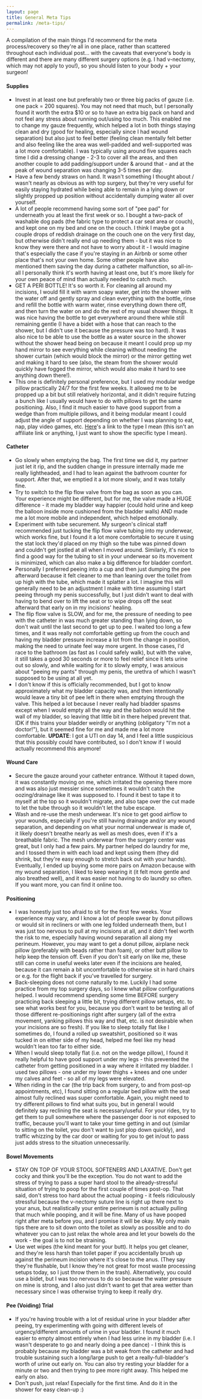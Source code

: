 ```yaml
---
layout: page
title: General Meta Tips
permalink: /meta-tips/
---
```


A compilation of the main things I'd recommend for the meta process/recovery so they're all in one place, rather than scattered throughout each individual post... with the caveats that everyone's body is different and there are many different surgery options (e.g. I had v-nectomy, which may not apply to you!), so you should listen to your body + your surgeon!

#### Supplies

- Invest in at least one but preferably two or three big packs of gauze (i.e. one pack = 200 squares). You may not need that much, but I personally found it worth the extra $10 or so to have an extra big pack on hand and not feel any stress about running out/using too much. This enabled me to change my gauze frequently, which helped a lot in both things staying clean and dry (good for healing, especially since I had wound separation) but also just to feel better (feeling clean mentally felt better and also feeling like the area was well-padded and well-supported was a lot more comfortable). I was typically using around five squares each time I did a dressing change - 2-3 to cover all the areas, and then another couple to add padding/support under & around that - and at the peak of wound separation was changing 3-5 times per day.
- Have a few bendy straws on hand. It wasn't something I thought about / wasn't nearly as obvious as with top surgery, but they're very useful for easily staying hydrated while being able to remain in a lying down or slightly propped up position without accidentally dumping water all over yourself.
- A lot of people recommend having some sort of "pee pad" for underneath you at least the first week or so. I bought a two-pack of washable dog pads (the fabric type to protect a car seat area or couch), and kept one on my bed and one on the couch. I think I maybe got a couple drops of reddish drainage on the couch one on the very first day, but otherwise didn't really end up needing them - but it was nice to know they were there and not have to worry about it - I would imagine that's especially the case if you're staying in an Airbnb or some other place that's not your own home. Some other people have also mentioned them saving the day during a catheter malfunction, so all-in-all I personally think it's worth having at least one, but it's more likely for your own peace of mind than actually needed to catch much.
- GET A PERI BOTTLE! It's so worth it. For cleaning all around my incisions, I would fill it with warm soapy water, get into the shower with the water off and gently spray and clean everything with the bottle, rinse and refill the bottle with warm water, rinse everything down there off, and then turn the water on and do the rest of my usual shower things. It was nice having the bottle to get everywhere around there while still remaining gentle (I have a bidet with a hose that can reach to the shower, but I didn't use it because the pressure was too hard). It was also nice to be able to use the bottle as a water source in the shower without the shower head being on because it meant I could prop up my hand mirror to see everything while cleaning without needing the shower curtain (which would block the mirror) or the mirror getting wet and making it hard to see (also, the steam from the shower would quickly have fogged the mirror, which would also make it hard to see anything down there!).
- This one is definitely personal preference, but I used my modular wedge pillow practically 24/7 for the first few weeks. It allowed me to be propped up a bit but still relatively horizontal, and it didn't require futzing a bunch like I usually would have to do with pillows to get the same positioning. Also, I find it much easier to have good support from a wedge than from multiple pillows, and it being modular meant I could adjust the angle of support depending on whether I was planning to eat, nap, play video games, etc. [Here](https://www.amazon.com/Healthex-Bed-Wedge-Pillow-Adjustable/dp/B08KHSYBXM/ref=sr_1_21)'s a link to the type I mean (this isn't an affiliate link or anything, I just want to show the specific type I mean).

#### Catheter

- Go slowly when emptying the bag. The first time we did it, my partner just let it rip, and the sudden change in pressure internally made me really lightheaded, and I had to lean against the bathroom counter for support. After that, we emptied it a lot more slowly, and it was totally fine.
- Try to switch to the flip flow valve from the bag as soon as you can. Your experience might be different, but for me, the valve made a HUGE difference - it made my bladder way happier (could hold urine and keep the balloon inside more cushioned from the bladder walls) AND made me a lot more mobile and independent, which helped emotionally.
- Experiment with tube securement. My surgeon's clinical staff recommended just tucking the flip flow valve tubing into my underwear, which works fine, but I found it a lot more comfortable to secure it using the stat lock they'd placed on my thigh so the tube was pinned down and couldn't get jostled at all when I moved around. Similarly, it's nice to find a good way for the tubing to sit in your underwear so its movement is minimized, which can also make a big difference for bladder comfort.
- Personally I preferred peeing into a cup and then just dumping the pee afterward because it felt cleaner to me than leaning over the toilet from up high with the tube, which made it splatter a lot. I imagine this will generally need to be an adjustment I make with time assuming I start peeing through my penis successfully, but I just didn't want to deal with having to bend over to lift the seat or to wipe drops off the seat afterward that early on in my incisions' healing.
- The flip flow valve is SLOW, and for me, the pressure of needing to pee with the catheter in was much greater standing than lying down, so don't wait until the last second to get up to pee. I waited too long a few times, and it was really not comfortable getting up from the couch and having my bladder pressure increase a lot from the change in position, making the need to urinate feel way more urgent. In those cases, I'd race to the bathroom (as fast as I could safely walk), but with the valve, it still takes a good 30 seconds or more to feel relief since it lets urine out so slowly, and while waiting for it to slowly empty, I was anxious about "peeing my pants" through my penis, the urethra of which I wasn't supposed to be using at all yet.
- I don't know if this is officially recommended, but I got to know approximately what my bladder capacity was, and then intentionally would leave a tiny bit of pee left in there when emptying through the valve. This helped a lot because I never really had bladder spasms except when I would empty all the way and the balloon would hit the wall of my bladder, so leaving that little bit in there helped prevent that. IDK if this trains your bladder weirdly or anything (obligatory "I'm not a doctor!"), but it seemed fine for me and made me a lot more comfortable. **UPDATE**: I got a UTI on day 14, and I feel a little suspicious that this possibly could have contributed, so I don't know if I would actually recommend this anymore!

#### Wound Care

- Secure the gauze around your catheter entrance. Without it taped down, it was constantly moving on me, which irritated the opening there more and was also just messier since sometimes it wouldn't catch the oozing/drainage like it was supposed to. I found it best to tape it to myself at the top so it wouldn't migrate, and also tape over the cut made to let the tube through so it wouldn't let the tube escape.
- Wash and re-use the mesh underwear. It's nice to get good airflow to your wounds, especially if you're still having drainage and/or any wound separation, and depending on what your normal underwear is made of, it likely doesn't breathe nearly as well as mesh does, even if it's a breathable fabric. The mesh underwear from the surgery center was great, but I only had a few pairs. My partner helped do laundry for me, and I tossed them in with each load and kept using them (they did shrink, but they're easy enough to stretch back out with your hands). Eventually, I ended up buying some more pairs on Amazon because with my wound separation, I liked to keep wearing it (it felt more gentle and also breathed well), and it was easier not having to do laundry so often. If you want more, you can find it online too.

#### Positioning

- I was honestly just too afraid to sit for the first few weeks. Your experience may vary, and I know a lot of people swear by donut pillows or would sit in recliners or with one leg folded underneath them, but I was just too nervous to pull at my incisions at all, and it didn't feel worth the risk to me, especially having wound separation all along my perineum. However, you may want to get a donut pillow, airplane neck pillow (preferably with beads rather than foam), or other butt pillow to help keep the tension off. Even if you don't sit early on like me, these still can come in useful weeks later even if the incisions are healed, because it can remain a bit uncomfortable to otherwise sit in hard chairs or e.g. for the flight back if you've travelled for surgery.
- Back-sleeping does not come naturally to me. Luckily I had some practice from my top surgery days, so I knew what pillow configurations helped. I would recommend spending some time BEFORE surgery practicing back sleeping a little bit, trying different pillow setups, etc. to see what works best for you, because you don't want to be testing all of those different re-positionings right after surgery (all of the extra movement, yanking pillows this way and that, etc. is not desirable when your incisions are so fresh). If you like to sleep totally flat like I sometimes do, I found a rolled up sweatshirt, positioned so it was tucked in on either side of my head, helped me feel like my head wouldn't lean too far to either side.
- When I would sleep totally flat (i.e. not on the wedge pillow), I found it really helpful to have good support under my legs - this prevented the catheter from getting positioned in a way where it irritated my bladder. I used two pillows - one under my lower thighs + knees and one under my calves and feet - so all of my legs were elevated.
- When riding in the car (the trip back from surgery, to and from post-op appointments, etc), I found sitting on a regular bed pillow with the seat almost fully reclined was super comfortable. Again, you might need to try different pillows to find what suits you, but in general I would definitely say reclining the seat is necessary/useful. For your rides, try to get them to pull somewhere where the passenger door is not exposed to traffic, because you'll want to take your time getting in and out (similar to sitting on the toilet, you don't want to just plop down quickly), and traffic whizzing by the car door or waiting for you to get in/out to pass just adds stress to the situation unnecessarily.

#### Bowel Movements

- STAY ON TOP OF YOUR STOOL SOFTENERS AND LAXATIVE. Don't get cocky and think you'll be the exception. You do not want to add the stress of trying to pass a super hard stool to the already-stressful situation of trying to poop for the first couple of times post-op. That said, don't stress too hard about the actual pooping - it feels ridiculously stressful because the v-nectomy suture line is right up there next to your anus, but realistically your entire perineum is not actually pulling that much while pooping, and it will be fine. Many of us have pooped right after meta before you, and I promise it will be okay. My only main tips there are to sit down onto the toilet as slowly as possible and to do whatever you can to just relax the whole area and let your bowels do the work - the goal is to not be straining.
- Use wet wipes (the kind meant for your butt). It helps you get cleaner, and they're less harsh than toilet paper if you accidentally brush up against the perineum incision where it's close to the anus. (They say they're flushable, but I know they're not great for most waste processing setups today, so I just throw them in the trash). Alternatively, you could use a bidet, but I was too nervous to do so because the water pressure on mine is strong, and I also just didn't want to get that area wetter than necessary since I was otherwise trying to keep it really dry.

#### Pee (Voiding) Trial

- If you're having trouble with a lot of residual urine in your bladder after peeing, try experimenting with going with different levels of urgency/different amounts of urine in your bladder. I found it much easier to empty almost entirely when I had less urine in my bladder (i.e. I wasn't desperate to go and nearly doing a pee dance) - I think this is probably because my bladder was a bit weak from the catheter and had trouble sustaining such a long/large push to get a really-full-bladder's worth of urine out early on. You can also try resting your bladder for a minute or two and then trying to pee more right away. This helped me early on also.
- Don't push, just relax! Especially for the first time. And do it in the shower for easy clean-up :)
